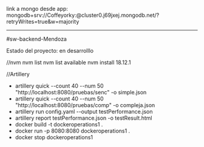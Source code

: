 link a mongo desde app:
mongodb+srv://Coffeyorky:<password>@cluster0.j69jxej.mongodb.net/?retryWrites=true&w=majority
***
#sw-backend-Mendoza

Estado del proyecto: en desarrolllo

//nvm
nvm list
nvm list available
nvm install 18.12.1

//Artillery
- artillery quick --count 40 --num 50 "http://localhost:8080/pruebas/senc" -o simple.json
- artillery quick --count 40 --num 50 "http://localhost:8080/pruebas/comp" -o compleja.json
- artillery run config.yaml --output testPerformance.json
- artillery report testPerformance.json -o testResult.html
- docker build -t dockeroperations1 .
- docker run -p 8080:8080 dockeroperations1 .
- docker stop dockeroperations1
